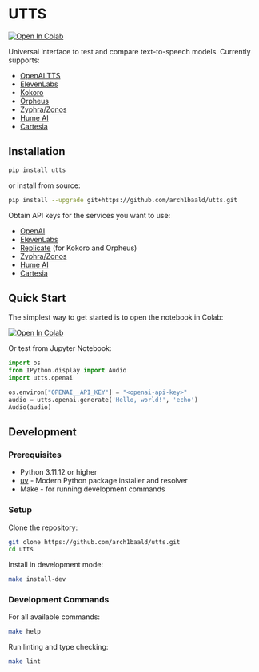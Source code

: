 # UTTS
[![Open In Colab](https://colab.research.google.com/assets/colab-badge.svg)](https://colab.research.google.com/github/arch1baald/utts/blob/main/examples/example.ipynb)

Universal interface to test and compare text-to-speech models. Currently supports:
- [OpenAI TTS](https://platform.openai.com/docs/guides/text-to-speech)
- [ElevenLabs](https://elevenlabs.io/)
- [Kokoro](https://replicate.com/cjwbw/kokoro)
- [Orpheus](https://replicate.com/scuffedcontent/orpheus-v1)
- [Zyphra/Zonos](https://playground.zyphra.com/audio)
- [Hume AI](https://dev.hume.ai/docs/text-to-speech-tts/quickstart/python)
- [Cartesia](https://docs.cartesia.ai/)


## Installation

```bash
pip install utts
```

or install from source:
```bash
pip install --upgrade git+https://github.com/arch1baald/utts.git
```

Obtain API keys for the services you want to use:
- [OpenAI](https://platform.openai.com/settings/api-keys)
- [ElevenLabs](https://elevenlabs.io/app/settings/api-keys)
- [Replicate](https://replicate.com/account/api-tokens) (for Kokoro and Orpheus)
- [Zyphra/Zonos](https://playground.zyphra.com/settings/api-keys)
- [Hume AI](https://platform.hume.ai/settings/keys)
- [Cartesia](https://play.cartesia.ai/keys)

## Quick Start

The simplest way to get started is to open the notebook in Colab:

[![Open In Colab](https://colab.research.google.com/assets/colab-badge.svg)](https://colab.research.google.com/github/arch1baald/utts/blob/main/examples/example.ipynb)


Or test from Jupyter Notebook:
```python
import os
from IPython.display import Audio
import utts.openai

os.environ["OPENAI__API_KEY"] = "<openai-api-key>"
audio = utts.openai.generate('Hello, world!', 'echo')
Audio(audio)
```

## Development

### Prerequisites

- Python 3.11.12 or higher
- [uv](https://docs.astral.sh/uv/getting-started/installation/) - Modern Python package installer and resolver
- Make - for running development commands

### Setup

Clone the repository:
```bash
git clone https://github.com/arch1baald/utts.git
cd utts
```

Install in development mode:
```bash
make install-dev
```

### Development Commands

For all available commands:
```bash
make help
```

Run linting and type checking:
```bash
make lint
```
